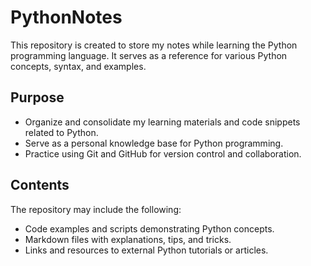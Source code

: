 # PythonNotes

This repository is created to store my notes while learning the Python programming language. It serves as a reference for various Python concepts, syntax, and examples.

## Purpose

- Organize and consolidate my learning materials and code snippets related to Python.
- Serve as a personal knowledge base for Python programming.
- Practice using Git and GitHub for version control and collaboration.

## Contents

The repository may include the following:

- Code examples and scripts demonstrating Python concepts.
- Markdown files with explanations, tips, and tricks.
- Links and resources to external Python tutorials or articles.


